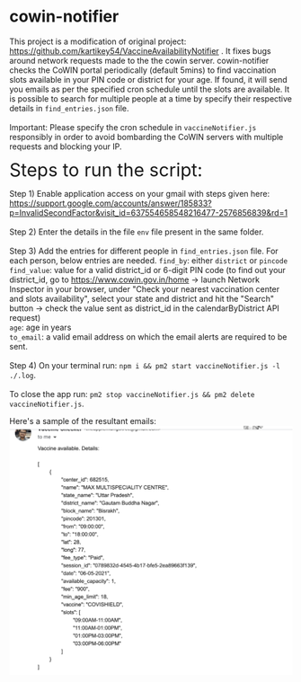 # cowin-notifier
This project is a modification of original project: https://github.com/kartikey54/VaccineAvailabilityNotifier . It fixes bugs around network requests made to the the cowin server.
cowin-notifier checks the CoWIN portal periodically (default 5mins) to find vaccination slots available in your PIN code or district for your age. If found, it will send you emails as per the specified cron schedule until the slots are available. It is possible to search for multiple people at a time by specify their respective details in `find_entries.json` file.
\
\
Important: Please specify the cron schedule in `vaccineNotifier.js` responsibly in order to avoid bombarding the CoWIN servers with multiple requests and blocking your IP.


<font size="6"> Steps to run the script: </font> 

Step 1) Enable application access on your gmail with steps given here:
https://support.google.com/accounts/answer/185833?p=InvalidSecondFactor&visit_id=637554658548216477-2576856839&rd=1  
\
Step 2) Enter the details in the file `env` file present in the same folder.
\
\
Step 3) Add the entries for different people in `find_entries.json` file. For each person, below entries are needed.
`find_by`: either `district` or `pincode`\
`find_value`: value for a valid district_id or 6-digit PIN code (to find out your district_id, go to https://www.cowin.gov.in/home -> launch Network Inspector in your browser, under "Check your nearest vaccination center and slots availability", select your state and district and hit the "Search" button -> check the value sent as district_id in the calendarByDistrict API request)\
`age`: age in years\
`to_email`: a valid email address on which the email alerts are required to be sent.
\
\
Step 4) On your terminal run: `npm i && pm2 start vaccineNotifier.js -l ./.log`.
\
\
To close the app run: `pm2 stop vaccineNotifier.js && pm2 delete vaccineNotifier.js`.

Here's a sample of the resultant emails:
![image info](./sampleEmail.png)
